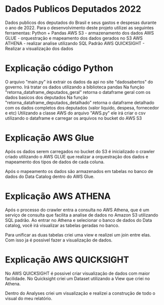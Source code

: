 # Dados Publicos Deputados 2022
Dados publicos dos deputados do Brasil e seus gastos e despesas durante o ano de 2022.
Para o desenvolvimento deste projeto utilizei as seguintes ferramentas:
Python + Pandas
AWS S3 - armazenamento dos dados
AWS GLUE - orquestração e mapeamento dos dados gerados no S3
AWS ATHENA - realizar analise utilizando SQL Padrão
AWS QUICKSIGHT - Realizar a visualização dos dados

# Explicação código Python
O arquivo "main.py" irá extrair os dados da api no site "dadosabertos" do governo.
Irá tratar os dados utilizando a biblioteca pandas
Na função "retorna_dataframe_deputados_geral" retorna o dataframe geral com os dados basicos dos deputados
Na função "retorna_dataframe_deputados_detalhado" retorna o dataframe detalhado com os dados completos dos deputados (valor liquido, despesa, fornecedor e etc)
Utilizando a classe AWS do arquivo "AWS.py" ele irá criar o csv utilizando o dataframe e carregar os arquivos no bucket do AWS S3


# Explicação AWS Glue
Após os dados serem carregados no bucket do S3 é inicializado o crawler criado utilizando o AWS GLUE que realizar a orquestração dos dados e mapeamento dos tipos de dados de cada coluna.

Após o mapeamento os dados são armazenados em tabelas no banco de dados do Data Catalog dentro do AWS Glue.

# Explicação AWS ATHENA
Após o processo do crawler entra a consulta no AWS Athena, que é um serviço de consulta que facilita a analise de dados no Amazon S3 utilizando SQL padrão.
Ao entrar no Athena e selecionar o banco de dados do Data catalog, você irá visualizar as tabelas geradas no banco.

Para unificar as duas tabelas criei uma view e realizei um join entre elas. Com isso ja é possivel fazer a visualização de dados.

# Explicação AWS QUICKSIGHT
No AWS QUICKSIGHT é possivel criar visualização de dados com maior facilidade.
No Quicksight criei um Dataset utilizando a View que criei no Athena.

Dentro do Analyses criei um visualização e realizei a construção de todo o visual do meu relatório. 









